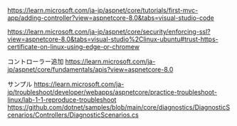 https://learn.microsoft.com/ja-jp/aspnet/core/tutorials/first-mvc-app/adding-controller?view=aspnetcore-8.0&tabs=visual-studio-code

https://learn.microsoft.com/ja-jp/aspnet/core/security/enforcing-ssl?view=aspnetcore-8.0&tabs=visual-studio%2Clinux-ubuntu#trust-https-certificate-on-linux-using-edge-or-chromew

コントローラー追加
https://learn.microsoft.com/ja-jp/aspnet/core/fundamentals/apis?view=aspnetcore-8.0


サンプル
https://learn.microsoft.com/ja-jp/troubleshoot/developer/webapps/aspnetcore/practice-troubleshoot-linux/lab-1-1-reproduce-troubleshoot
https://github.com/dotnet/samples/blob/main/core/diagnostics/DiagnosticScenarios/Controllers/DiagnosticScenarios.cs
